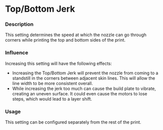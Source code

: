 Top/Bottom Jerk
====
### **Description**
This setting determines the speed at which the nozzle can go through corners while printing the top and bottom sides of the print.

### **Influence**
Increasing this setting will have the following effects:
* Increasing the Top/Bottom Jerk will prevent the nozzle from coming to a standstill in the corners between adjacent skin lines. This will allow the line width to be more consistent overall. 
* While increasing the jerk too much can cause the build plate to vibrate, creating an uneven surface. It could even cause the motors to lose steps, which would lead to a layer shift.

### **Usage**
This setting can be configured separately from the rest of the print.